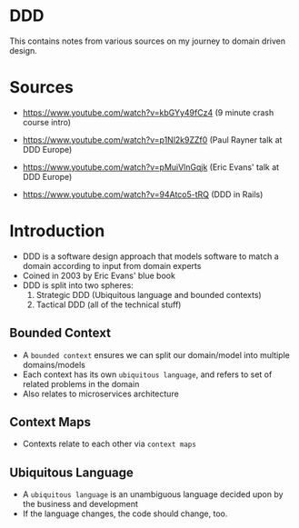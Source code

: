 # DDD

This contains notes from various sources on my journey to domain driven design.

# Sources
- https://www.youtube.com/watch?v=kbGYy49fCz4 (9 minute crash course intro)
- https://www.youtube.com/watch?v=p1Nl2k9ZZf0 (Paul Rayner talk at DDD Europe)
- https://www.youtube.com/watch?v=pMuiVlnGqjk (Eric Evans' talk at DDD Europe)

- https://www.youtube.com/watch?v=94Atco5-tRQ (DDD in Rails)



# Introduction
- DDD is a software design approach that models software to match a domain according to input from domain experts
- Coined in 2003 by Eric Evans' blue book
- DDD is split into two spheres:
  1. Strategic DDD (Ubiquitous language and bounded contexts)
  2. Tactical DDD (all of the technical stuff)

## Bounded Context
- A `bounded context` ensures we can split our domain/model into multiple domains/models
- Each context has its own `ubiquitous language`, and refers to set of related problems in the domain
- Also relates to microservices architecture

## Context Maps
- Contexts relate to each other via `context maps`


## Ubiquitous Language
- A `ubiquitous language` is an unambiguous language decided upon by the business and development
- If the language changes, the code should change, too.


